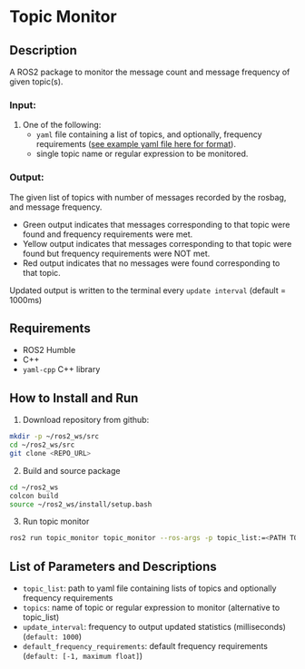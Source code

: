 # Topic Monitor

## Description
A ROS2 package to monitor the message count and message frequency of given topic(s). 

### Input:
1. One of the following:
    - `yaml` file containing a list of topics, and optionally, frequency requirements ([see example yaml file here for format](https://github.com/bgtier4/rosbag-checker/blob/cpp/input_yaml_format.yaml)).
    - single topic name or regular expression to be monitored.

### Output:
The given list of topics with number of messages recorded by the rosbag, and message frequency.
- Green output indicates that messages corresponding to that topic were found and frequency requirements were met.
- Yellow output indicates that messages corresponding to that topic were found but frequency requirements were NOT met.
- Red output indicates that no messages were found corresponding to that topic.

Updated output is written to the terminal every `update interval` (default = 1000ms)

## Requirements
- ROS2 Humble
- C++
- `yaml-cpp` C++ library

## How to Install and Run
1. Download repository from github:

```bash
mkdir -p ~/ros2_ws/src
cd ~/ros2_ws/src
git clone <REPO_URL>
```

2. Build and source package

```bash
cd ~/ros2_ws
colcon build
source ~/ros2_ws/install/setup.bash
```

3. Run topic monitor

```bash
ros2 run topic_monitor topic_monitor --ros-args -p topic_list:=<PATH TO INPUT YAML FILE>
```

## List of Parameters and Descriptions
- `topic_list`: path to yaml file containing lists of topics and optionally frequency requirements
- `topics`: name of topic or regular expression to monitor (alternative to topic_list)
- `update_interval`: frequency to output updated statistics (milliseconds) (`default: 1000`)
- `default_frequency_requirements`: default frequency requirements (`default: [-1, maximum float]`)